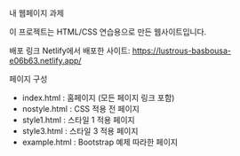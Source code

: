 내 웹페이지 과제

이 프로젝트는 HTML/CSS 연습용으로 만든 웹사이트입니다.

배포 링크
Netlify에서 배포한 사이트: https://lustrous-basbousa-e06b63.netlify.app/

페이지 구성
- index.html : 홈페이지 (모든 페이지 링크 포함)
- nostyle.html : CSS 적용 전 페이지
- style1.html : 스타일 1 적용 페이지
- style3.html : 스타일 3 적용 페이지
- example.html : Bootstrap 예제 따라한 페이지
